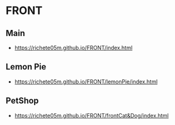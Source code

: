 # FRONT
## Main
- https://richete05m.github.io/FRONT/index.html
## Lemon Pie
- https://richete05m.github.io/FRONT/lemonPie/index.html
## PetShop
- https://richete05m.github.io/FRONT/frontCat&Dog/index.html
